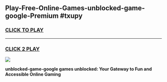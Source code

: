 
## Play-Free-Online-Games-unblocked-game-google-Premium #txupy
<h3>
<a href="https://premium.freeplayer.one?title=unblocked-game-google&ref=8M">CLICK TO PLAY</a></h3>
<hr>

<h3>
<a href="https://premium.freeplayer.one?title=unblocked-game-google&ref=8M">CLICK 2 PLAY</a>
  
</h3>

<a href="https://premium.freeplayer.one?title=unblocked-game-google&ref=8M"><img src="https://clearcache.store/games.png"></a>


**unblocked-game-google games unblocked: Your Gateway to Fun and Accessible Online Gaming**
